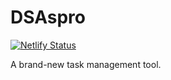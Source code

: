 # DSAspro

[![Netlify Status](https://api.netlify.com/api/v1/badges/035c9bfe-ec6f-4764-ba84-dc7c04219272/deploy-status)](https://app.netlify.com/sites/dsaspro/deploys)

A brand-new task management tool.
